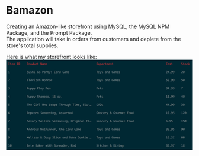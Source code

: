 # Bamazon
Creating an Amazon-like storefront using MySQL, the MySQL NPM Package, and the Prompt Package.  
The application will take in orders from customers and deplete from the store's total supplies.

Here is what my storefront looks like:
![Screenshot](/bamazon-screen.png)
